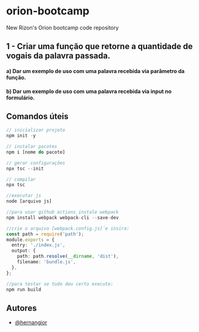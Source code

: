 # orion-bootcamp
New Rizon's Orion bootcamp code repository

## 1 - Criar uma função que retorne a quantidade de vogais da palavra passada.

#### a) Dar um exemplo de uso com uma palavra recebida via parâmetro da função.
#### b) Dar um exemplo de uso com uma palavra recebida via input no formulário.

## Comandos úteis

```typescript
// inicializar projeto
npm init -y

// instalar pacotes
npm i [nome do pacote]

// gerar configurações
npx tsc --init

// compilar
npx tsc

//executar js
node [arquivo js]

//para usar github actions instale webpack
npm install webpack webpack-cli --save-dev

//crie o arquivo [webpack.config.js]´e insira:
const path = require('path');
module.exports = {
  entry: './index.js',
  output: {
    path: path.resolve(__dirname, 'dist'),
    filename: 'bundle.js',
  },
};

//para testar se tudo deu certo execute:
npm run build

```

## Autores

- [@hernangior](https://www.github.com/hernangior)
